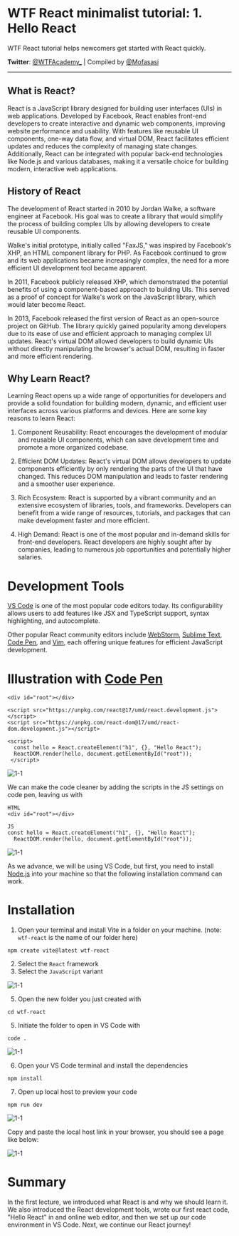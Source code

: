 # WTF React minimalist tutorial: 1. Hello React

WTF React tutorial helps newcomers get started with React quickly.

**Twitter**: [@WTFAcademy_](https://twitter.com/WTFAcademy_) | Compiled by [@Mofasasi](https://twitter.com/mofasasi)

---

## What is React?

React is a JavaScript library designed for building user interfaces (UIs) in web applications. Developed by Facebook, React enables front-end developers to create interactive and dynamic web components, improving website performance and usability. With features like reusable UI components, one-way data flow, and virtual DOM, React facilitates efficient updates and reduces the complexity of managing state changes. Additionally, React can be integrated with popular back-end technologies like Node.js and various databases, making it a versatile choice for building modern, interactive web applications.

## History of React

The development of React started in 2010 by Jordan Walke, a software engineer at Facebook. His goal was to create a library that would simplify the process of building complex UIs by allowing developers to create reusable UI components. 

Walke's initial prototype, initially called "FaxJS," was inspired by Facebook's XHP, an HTML component library for PHP. As Facebook continued to grow and its web applications became increasingly complex, the need for a more efficient UI development tool became apparent.

In 2011, Facebook publicly released XHP, which demonstrated the potential benefits of using a component-based approach to building UIs. This served as a proof of concept for Walke's work on the JavaScript library, which would later become React.

In 2013, Facebook released the first version of React as an open-source project on GitHub. The library quickly gained popularity among developers due to its ease of use and efficient approach to managing complex UI updates. React's virtual DOM allowed developers to build dynamic UIs without directly manipulating the browser's actual DOM, resulting in faster and more efficient rendering.

## Why Learn React? 

Learning React opens up a wide range of opportunities for developers and provide a solid foundation for building modern, dynamic, and efficient user interfaces across various platforms and devices. Here are some key reasons to learn React:

1. Component Reusability: React encourages the development of modular and reusable UI components, which can save development time and promote a more organized codebase.
   
2. Efficient DOM Updates: React's virtual DOM allows developers to update components efficiently by only rendering the parts of the UI that have changed. This reduces DOM manipulation and leads to faster rendering and a smoother user experience.

3. Rich Ecosystem: React is supported by a vibrant community and an extensive ecosystem of libraries, tools, and frameworks. Developers can benefit from a wide range of resources, tutorials, and packages that can make development faster and more efficient.

4. High Demand: React is one of the most popular and in-demand skills for front-end developers. React developers are highly sought after by companies, leading to numerous job opportunities and potentially higher salaries.

# Development Tools

[VS Code](https://code.visualstudio.com/) is one of the most popular code editors today. Its configurability allows users to add features like JSX and TypeScript support, syntax highlighting, and autocomplete. 

Other popular React community editors include [WebStorm](https://www.jetbrains.com/webstorm/), [Sublime Text](https://www.sublimetext.com/), [Code Pen](https://codepen.io),  and [Vim](https://www.vim.org/), each offering unique features for efficient JavaScript development.

# Illustration with [Code Pen](https://codepen.io)

```
<div id="root"></div>

<script src="https://unpkg.com/react@17/umd/react.development.js"></script>
<script src="https://unpkg.com/react-dom@17/umd/react-dom.development.js"></script>

<script>
  const hello = React.createElement("h1", {}, "Hello React");
  ReactDOM.render(hello, document.getElementById("root"));
 </script>
```

![1-1](./img/1-3.png) 

We can make the code cleaner by adding the scripts in the JS settings on code pen, leaving us with 

```
HTML
<div id="root"></div>

JS
const hello = React.createElement("h1", {}, "Hello React");
  ReactDOM.render(hello, document.getElementById("root"));
```

![1-1](./img/1-6.png) 


As we advance, we will be using VS Code, but first, you need to install [Node.js](https://nodejs.org/zh-cn/download/) into your machine so that the following installation command can work. 

# Installation 

1. Open your terminal and install Vite in a folder on your machine. (note: `wtf-react` is the name of our folder here)
```
npm create vite@latest wtf-react
```

2. Select the `React` framework
3. Select the `JavaScript` variant

![1-1](./img/1-1.png)

5. Open the new folder you just created with
```
cd wtf-react
```
5. Initiate the folder to open in VS Code with
```
code .
```
![1-1](./img/1-2.png)

6. Open your VS Code terminal and install the dependencies
```
npm install
```
7. Open up local host to preview your code
```
npm run dev
```
![1-1](./img/1-4.png)

Copy and paste the local host link in your browser, you should see a page like below:

![1-1](./img/1-5.png)

# Summary

In the first lecture, we introduced what React is and why we should learn it. We also introduced the React development tools, wrote our first react code, "Hello React" in and online web editor, and then we set up our code environment in VS Code. Next, we continue our React journey!




 

